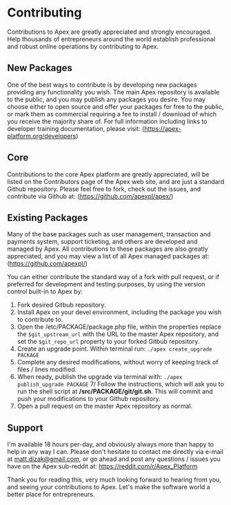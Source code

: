
# Contributing

Contributions to Apex are greatly appreciated and strongly encouraged.  Help thousands of entrepreneurs around the 
world establish professional and robust online operations by contributing to Apex.


## New Packages

One of the best ways to contribute is by developing new packages providing any functionality you 
wish.  The main Apex repository is available to the public, and you may publish any packages you desire.  You may 
choose either to open source and offer your packages for free to the public, or mark them as commercial requiring a fee to 
install / download of which you receive the majority share of.  For full information including links to developer training 
documentation, please visit:
    (https://apex-platform.org/developers)


## Core

Contributions to the core Apex platform are greatly appreciated, will be listed on the Contributors page of the Apex 
web site, and are just a standard Github repository.  Please feel free to fork, check out the issues, and contribute via Github at:
    (https://github.com/apexpl/apex/)


## Existing Packages

Many of the base packages such as user management, transaction and payments system, support ticketing, and others are developed and managed by Apex.  All contributions to 
these packages are also greatly appreciated, and you may view a list of all Apex managed packages at:
    (https://github.com/apexpl/)

You can either contribute the standard way of a fork with pull request, or if preferred for development and testing purposes, 
by using the version control built-in to Apex by:

1. Fork desired Gitbub repository.
2. Install Apex on your devel environment, including the package you wish to contribute to.
3. Open the /etc/PACKAGE/package.php file, within the properties replace the `$git_upstream_url` with the URL to the master Apex repository, and set the `$git_repo_url` property to your forked Gitbub repository.
4. Create an upgrade point.  Within terminal run:  `./apex create_upgrade PACKAGE`
5. Complete any desired modifications, without worry of keeping track of files / lines modified.
6. When ready, publish the upgrade via terminal with: `./apex publish_upgrade PACKAGE`
7/ Follow the instructions, which will ask you to run the shell script at **/src/PACKAGE/git/git.sh**.  This will commit and push your modifications to your Github repository.
8. Open a pull request on the master Apex repository as normal.


## Support

I'm available 18 hours per-day, and obviously always more than happy to help in any way I can.  Please don't hesitate to contact 
me directly via e-mail at matt.dizak@gmail.com, or go ahead and post any questions / issues you have on the Apex sub-reddit at:
    https://reddit.com/r/Apex_Platform

Thank you for reading this, very much looking forward to hearing from you, and seeing your contributions to Apex.  Let's make the software world a better place for entrepreneurs.


